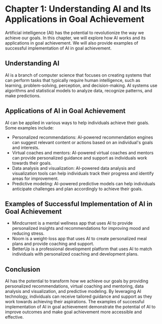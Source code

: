 Chapter 1: Understanding AI and Its Applications in Goal Achievement
====================================================================

Artificial intelligence (AI) has the potential to revolutionize the way we achieve our goals. In this chapter, we will explore how AI works and its applications in goal achievement. We will also provide examples of successful implementation of AI in goal achievement.

Understanding AI
----------------

AI is a branch of computer science that focuses on creating systems that can perform tasks that typically require human intelligence, such as learning, problem-solving, perception, and decision-making. AI systems use algorithms and statistical models to analyze data, recognize patterns, and make predictions.

Applications of AI in Goal Achievement
--------------------------------------

AI can be applied in various ways to help individuals achieve their goals. Some examples include:

* Personalized recommendations: AI-powered recommendation engines can suggest relevant content or actions based on an individual's goals and interests.
* Virtual coaches and mentors: AI-powered virtual coaches and mentors can provide personalized guidance and support as individuals work towards their goals.
* Data analysis and visualization: AI-powered data analysis and visualization tools can help individuals track their progress and identify areas for improvement.
* Predictive modeling: AI-powered predictive models can help individuals anticipate challenges and plan accordingly to achieve their goals.

Examples of Successful Implementation of AI in Goal Achievement
---------------------------------------------------------------

* Mindcurrent is a mental wellness app that uses AI to provide personalized insights and recommendations for improving mood and reducing stress.
* Noom is a weight-loss app that uses AI to create personalized meal plans and provide coaching and support.
* BetterUp is a professional development platform that uses AI to match individuals with personalized coaching and development plans.

Conclusion
----------

AI has the potential to transform how we achieve our goals by providing personalized recommendations, virtual coaching and mentoring, data analysis and visualization, and predictive modeling. By leveraging AI technology, individuals can receive tailored guidance and support as they work towards achieving their aspirations. The examples of successful implementation of AI in goal achievement demonstrate the potential of AI to improve outcomes and make goal achievement more accessible and effective.
